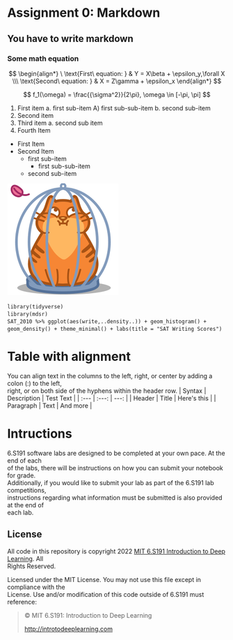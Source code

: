 # Assignment 0: Markdown

## You have to write markdown

### Some math equation

$$ 
\begin{align*}
\ \text{First\ equation: } & Y = X\beta + \epsilon_y,\forall X 
\\\ \text{Second\ equation: } & X = Z\gamma + \epsilon_x
\end{align*}
$$

$$ f_1(\omega) = \frac{{\sigma^2}}{2\pi}, \omega \in [-\pi, \pi] $$


1. First item a. first sub-item A) first sub-sub-item b. second sub-item
2. Second item
3. Third item a. second sub item
4. Fourth Item

* First Item
* Second Item
    * first sub-item
        * first sub-sub-item
    * second sub-item


![cat](https://github.com/ApurboSaha-cse/retake/blob/master/Logo.png)

`library(tidyverse)`    
`library(mdsr)`    
`SAT_2010 %>% ggplot(aes(write,..density..)) + geom_histogram() +`    
`geom_density() + theme_minimal() + labs(title = "SAT Writing Scores")`

# Table with alignment
You can align text in the columns to the left, right, or center by adding a colon (:) to the left,    
right, or on both side of the hyphens within the header row.
| Syntax | Description | Test Text |
| :--- | :---: | ---: |
| Header | Title | Here's this |
| Paragraph | Text | And more |

# Intructions
6.S191 software labs are designed to be completed at your own pace. At the end of each    
of the labs, there will be instructions on how you can submit your notebook for grade.    
Additionally, if you would like to submit your lab as part of the 6.S191 lab competitions,    
instructions regarding what information must be submitted is also provided at the end of    
each lab.

## License
All code in this repository is copyright 2022 [MIT 6.S191 Introduction to Deep Learning](http://introtodeeplearning.com/). All    
Rights Reserved.    

Licensed under the MIT License. You may not use this file except in compliance with the    
License. Use and/or modification of this code outside of 6.S191 must reference:

>© MIT 6.S191: Introduction to Deep Learning
>
> http://introtodeeplearning.com
